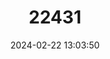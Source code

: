 ---
title: "22431"
category: "Tryphomys adustus"
draft: false
date: 2024-02-22 13:03:50
languages:
  English: ["Luzon Short-nosed Rat", "Luzon Tryphomys"]
---